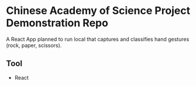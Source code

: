 # Chinese Academy of Science Project Demonstration Repo

A React App planned to run local that captures and classifies hand gestures (rock, paper, scissors).

## Tool
* React
